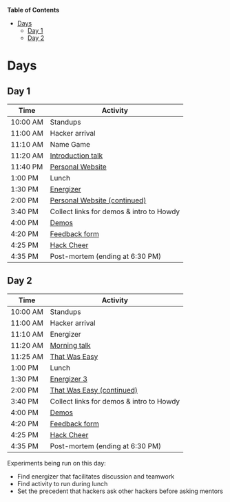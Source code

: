 **Table of Contents**

- [Days](#days)
  - [Day 1](#day-1)
  - [Day 2](#day-2)

# Days

## Day 1

| Time     | Activity                                                      |
| -------- | ------------------------------------------------------------- |
| 10:00 AM | Standups                                                      |
| 11:00 AM | Hacker arrival                                                |
| 11:10 AM | Name Game                                                     |
| 11:20 AM | [Introduction talk](../ACTIVITIES.md#introduction-talk)       |
| 11:40 PM | [Personal Website][personal_website]                          |
| 1:00 PM  | Lunch                                                         |
| 1:30 PM  | [Energizer](../ACTIVITIES.md#human-pictionary)                |
| 2:00 PM  | [Personal Website (continued)][personal_website]              |
| 3:40 PM  | Collect links for demos & intro to Howdy                      |
| 4:00 PM  | [Demos](../ACTIVITIES.md#demos)                               |
| 4:20 PM  | [Feedback form](../ACTIVITIES.md#feedback-forms)              |
| 4:25 PM  | [Hack Cheer](../ACTIVITIES.md#hack-cheer)                     |
| 4:35 PM  | Post-mortem (ending at 6:30 PM)                               |

## Day 2

| Time     | Activity                                                      |
| -------- | ------------------------------------------------------------- |
| 10:00 AM | Standups                                                      |
| 11:00 AM | Hacker arrival                                                |
| 11:10 AM | Energizer                                                     |
| 11:20 AM | [Morning talk](../ACTIVITIES.md#morning-talk)                 |
| 11:25 AM | [That Was Easy][that_was_easy]                                |
| 1:00 PM  | Lunch                                                         |
| 1:30 PM  | [Energizer 3](../ACTIVITIES.md#evolution-rock-paper-scissors) |
| 2:00 PM  | [That Was Easy (continued)][that_was_easy]                    |
| 3:40 PM  | Collect links for demos & intro to Howdy                      |
| 4:00 PM  | [Demos](../ACTIVITIES.md#demos)                               |
| 4:20 PM  | [Feedback form](../ACTIVITIES.md#feedback-forms)              |
| 4:25 PM  | [Hack Cheer](../ACTIVITIES.md#hack-cheer)                     |
| 4:35 PM  | Post-mortem (ending at 6:30 PM)                               |

Experiments being run on this day:

- Find energizer that facilitates discussion and teamwork
- Find activity to run during lunch
- Set the precedent that hackers ask other hackers before asking mentors

[personal_website]: https://workshops.hackclub.com/personal_website
[that_was_easy]: https://workshops.hackclub.com/that_was_easy
[geometric_pattern]: https://workshops.hackclub.com/geometric_pattern
[dodge]: https://workshops.hackclub.com/dodge
[platformer]: https://workshops.hackclub.com/platformer
[chat]: https://workshops.hackclub.com/chat
[collab_sketch]: https://workshops.hackclub.com/collab_sketch
[free_form_projects]: ../ACTIVITIES.md#free-form-projects
[hackathon]: ../ACTIVITIES.md#hackathons
